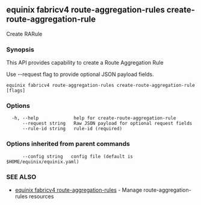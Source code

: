 ## equinix fabricv4 route-aggregation-rules create-route-aggregation-rule

Create RARule

### Synopsis

This API provides capability to create a Route Aggregation Rule

Use --request flag to provide optional JSON payload fields.

```
equinix fabricv4 route-aggregation-rules create-route-aggregation-rule [flags]
```

### Options

```
  -h, --help             help for create-route-aggregation-rule
      --request string   Raw JSON payload for optional request fields
      --rule-id string   rule-id (required)
```

### Options inherited from parent commands

```
      --config string   config file (default is $HOME/equinix/equinix.yaml)
```

### SEE ALSO

* [equinix fabricv4 route-aggregation-rules](equinix_fabricv4_route-aggregation-rules.md)	 - Manage route-aggregation-rules resources

